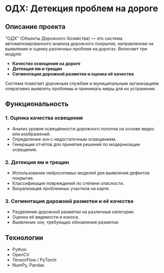 # ОДХ: Детекция проблем на дороге

## Описание проекта
"ОДХ" (Объекты Дорожного Хозяйства) — это система автоматизированного анализа дорожного покрытия, направленная на выявление и оценку различных проблем на дорогах. Включает три модуля:
- **Качество освещения на дороге**
- **Детекция ям и трещин**
- **Сегментация дорожной разметки и оценка её качества**

Система помогает дорожным службам и муниципальным организациям оперативно выявлять проблемы и принимать меры для их устранения.

## Функциональность
### 1. Оценка качества освещения
- Анализ уровня освещённости дорожного полотна на основе видео или изображений.
- Определение зон с недостаточным освещением.
- Генерация отчётов для принятия решений по модернизации освещения.

### 2. Детекция ям и трещин
- Использование нейросетевых моделей для выявления дефектов покрытия.
- Классификация повреждений по степени опасности.
- Визуализация проблемных участков на карте.

### 3. Сегментация дорожной разметки и её качество
- Разделение дорожной разметки на различные категории.
- Оценка её видимости и износа.
- Выявление зон, требующих обновления разметки.

## Технологии
- Python
- OpenCV
- TensorFlow / PyTorch
- NumPy, Pandas

